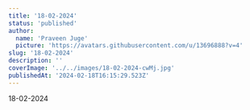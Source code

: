 ```yaml
---
title: '18-02-2024'
status: 'published'
author:
  name: 'Praveen Juge'
  picture: 'https://avatars.githubusercontent.com/u/13696888?v=4'
slug: '18-02-2024'
description: ''
coverImage: '../../images/18-02-2024-cwMj.jpg'
publishedAt: '2024-02-18T16:15:29.523Z'
---
```


18-02-2024